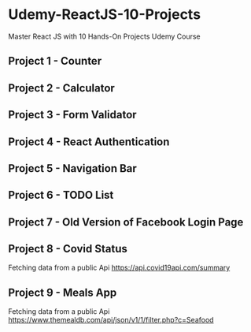# Udemy-ReactJS-10-Projects
Master React JS with 10 Hands-On Projects Udemy Course

## Project 1 - Counter

## Project 2 - Calculator

## Project 3 - Form Validator

## Project 4 - React Authentication

## Project 5 - Navigation Bar

## Project 6 - TODO List

## Project 7 - Old Version of Facebook Login Page

## Project 8 - Covid Status
Fetching data from a public Api
https://api.covid19api.com/summary

## Project 9 - Meals App
Fetching data from a public Api
https://www.themealdb.com/api/json/v1/1/filter.php?c=Seafood